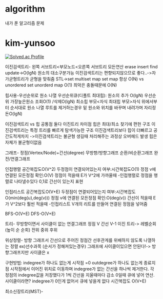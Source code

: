 # algorithm
내가 푼 알고리즘 문제
# kim-yunsoo
[![Solved.ac Profile](http://mazassumnida.wtf/api/v2/generate_badge?boj=doradorav)](https://solved.ac/doradorav/)



이진검색트리-
 왼쪽 서브트리<부모노드<오른쪽 서브트리
 모든연산 erase insert find update->O(lgN)
 원소의 대소구분가능
 이진검색트리는 편향되지않으므로 좋다..->자가균형트리가 균형을 맞춰줌
 STL->set multiset map
 set map 항상 O(N) vs unordered set unorderd map O(1) 최악은 충돌때문에 O(N)

힙사용-우선순위로 원소 나열
우선순위큐(디폴트 최대힙): 원소의 추가 O(lgN) 우선순위 가장높은원소 조회O(1) /삭제O(lgN)
 최소힙 부모<자식 최대힙 부모>자식 위에서부터 순서대로 원소 나열
 루트를 제거하는경우 밑 원소와 위치를 바꾸며 내려가며 자리정돈O(lgN)
 
 이진검색트리 vs 힙
  공통점 둘다 이진트리
  차이점 힙은 최대/최소 찾기에 편헌 구조 이진검색트리는 특정 트리를 빠르게 탐색가능한 구조
  이진검색트리보다 힙이 더빠르고 공간도적게차지
 ->이진검색트리는 불균형 생길때 처리해주는 과정상 오버헤드 발생 힙은 자체가 불균형이없음

 그래프-
  정점(Vertex/Node)+간선(degree)
  무방향/방향그래프
  순환/비순환그래프
  완전/연결그래프

  인접행렬
  공간복잡도O(V^2) 
  두정점이 연결되어있는지 여부:시간복잡도O(1)
  정점 v에 연결된 모든정점 확인:O(V)
  정점이 적을때 E가 V^2에 가까울때
  -인접행렬로 정점을 행렬로 나타낼수있다 0,1로 간선이 있는지 표현

  인접리스트
  공간복잡도O(V+E)
  두정점이 연결되어있는지 여부:시간복잡도O(min(deg(u),deg(v)))
  정점 v에 연결된 모든정점 확인:O(deg(v))
  간선이 적을때 E가 V^2보다 훨씬 적을때
  -인접리스트 V개의 리트를 만들어 연결된 정점을 넣어줌

  BFS-O(V+E)
  DFS-O(V+E)

트리-
  무방향이면서 사이클이 없는 연결그래프
  정점 V 간선 V-1
  이진 트리-> 레벨순회(높이 순 순회) 전위 중위 후위  

위상정렬-
  방향 그래프서 간선으로 주어진 정점간 선후관게를 위배하지 않도록 나열하는 정렬
  ex)선수과목 (순서가 정해져있는경우)
  그래프에 사이클이있으면 안된다!-> 방향그래프지만 사이클은 x 

  구현방법: indegree가 하나도 없는게 시작점 =0 
  outdegree가 하나도 없는게 종료지점
  시작점에서 이어진 위치로 이동하며 indegree가 없는 간선을 하나씩 제거한다.
  각 정점의 indegree값을 저장했다가 1씩 간선을 지울때마다 감소 0일때 큐에 넣어 연산.
  사이클이라면? indegree가 0인게 없어서 큐에 넣을게 없다
  시간복잡도 O(V+E)

최소신장트리(MST)-
